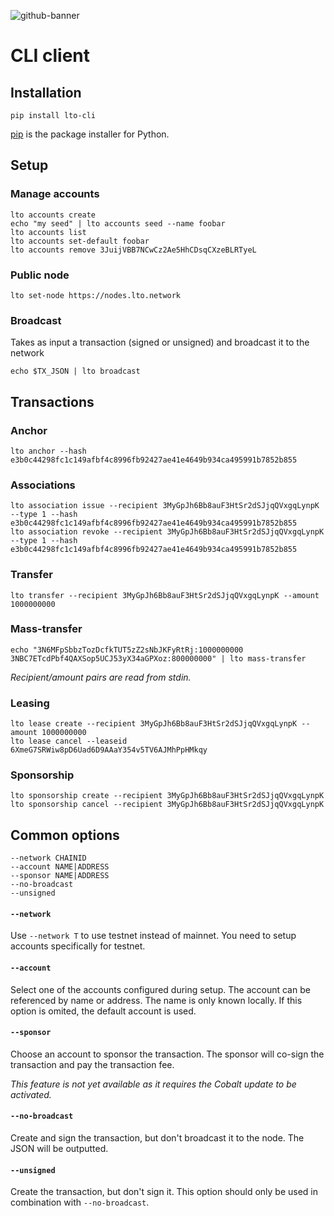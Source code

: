 ![github-banner](https://user-images.githubusercontent.com/100821/108692834-6a115200-74fd-11eb-92df-ee07bf62b386.png)

# CLI client

## Installation

```
pip install lto-cli
```

[pip](https://pip.pypa.io/en/stable/) is the package installer for Python.

## Setup

### Manage accounts

```
lto accounts create
echo "my seed" | lto accounts seed --name foobar
lto accounts list
lto accounts set-default foobar
lto accounts remove 3JuijVBB7NCwCz2Ae5HhCDsqCXzeBLRTyeL
```

### Public node

```
lto set-node https://nodes.lto.network
```

### Broadcast

Takes as input a transaction (signed or unsigned) and broadcast it to the network

```
echo $TX_JSON | lto broadcast
```

## Transactions

### Anchor

```
lto anchor --hash e3b0c44298fc1c149afbf4c8996fb92427ae41e4649b934ca495991b7852b855
```

### Associations

```
lto association issue --recipient 3MyGpJh6Bb8auF3HtSr2dSJjqQVxgqLynpK --type 1 --hash e3b0c44298fc1c149afbf4c8996fb92427ae41e4649b934ca495991b7852b855
lto association revoke --recipient 3MyGpJh6Bb8auF3HtSr2dSJjqQVxgqLynpK --type 1 --hash e3b0c44298fc1c149afbf4c8996fb92427ae41e4649b934ca495991b7852b855
```

### Transfer

```
lto transfer --recipient 3MyGpJh6Bb8auF3HtSr2dSJjqQVxgqLynpK --amount 1000000000
```

### Mass-transfer

```
echo "3N6MFpSbbzTozDcfkTUT5zZ2sNbJKFyRtRj:1000000000
3NBC7ETcdPbf4QAXSop5UCJ53yX34aGPXoz:800000000" | lto mass-transfer
```

_Recipient/amount pairs are read from stdin._

### Leasing

```
lto lease create --recipient 3MyGpJh6Bb8auF3HtSr2dSJjqQVxgqLynpK --amount 1000000000
lto lease cancel --leaseid 6XmeG7SRWiw8pD6Uad6D9AAaY354v5TV6AJMhPpHMkqy
```

### Sponsorship

```
lto sponsorship create --recipient 3MyGpJh6Bb8auF3HtSr2dSJjqQVxgqLynpK
lto sponsorship cancel --recipient 3MyGpJh6Bb8auF3HtSr2dSJjqQVxgqLynpK
```

## Common options

```
--network CHAINID
--account NAME|ADDRESS
--sponsor NAME|ADDRESS
--no-broadcast
--unsigned
```

#### `--network`

Use `--network T` to use testnet instead of mainnet. You need to setup accounts specifically for testnet.

#### `--account`

Select one of the accounts configured during setup. The account can be referenced by name or address. The name is only known locally.
If this option is omited, the default account is used.

#### `--sponsor`

Choose an account to sponsor the transaction. The sponsor will co-sign the transaction and pay the transaction fee.

_This feature is not yet available as it requires the Cobalt update to be activated._

#### `--no-broadcast`

Create and sign the transaction, but don't broadcast it to the node. The JSON will be outputted.

#### `--unsigned`

Create the transaction, but don't sign it. This option should only be used in combination with `--no-broadcast`.
